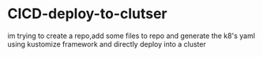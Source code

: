 # CICD-deploy-to-clutser
im trying to create a repo,add some files to repo and generate the k8's yaml using kustomize framework and directly deploy into a cluster

